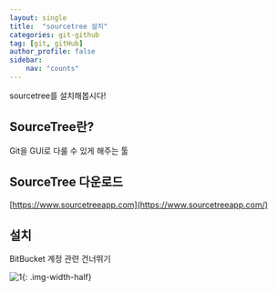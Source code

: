 ```yaml
---
layout: single
title:  "sourcetree 설치"
categories: git-github
tag: [git, gitHub]
author_profile: false
sidebar:
    nav: "counts"
---
```


<div class="notice--success">
    <div>sourcetree를 설치해봅시다!</div>
</div>

## SourceTree란?
Git을 GUI로 다룰 수 있게 해주는 툴

## SourceTree 다운로드

  [https://www.sourcetreeapp.com](https://www.sourcetreeapp.com/)

## 설치
  BitBucket 계정 관련 건너뛰기

   ![1]({{site.url}}/images/2023-08-09-sourcetree/1.png){: .img-width-half}

